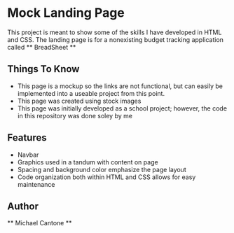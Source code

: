 # Mock Landing Page
This project is meant to show some of the skills I have developed in HTML and CSS.
The landing page is for a nonexisting budget tracking application called ** BreadSheet **

## Things To Know
- This page is a mockup so the links are not functional, but can easily be implemented into a useable project from this point. 
- This page was created using stock images
- This page was initially developed as a school project; however, the code in this repository was done soley by me

## Features
- Navbar
- Graphics used in a tandum with content on page
- Spacing and background color emphasize the page layout
- Code organization both within HTML and CSS allows for easy maintenance 

## Author
** Michael Cantone ** 
